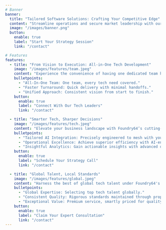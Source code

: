 ```yaml
---
# Banner
banner:
  title: "Tailored Software Solutions: Crafting Your Competitive Edge"
  content: "Streamline operations and secure market leadership with our precision-engineered software and strategic expertise"
  image: "/images/banner.png"
  button:
    enable: true
    label: "Start Your Strategy Session"
    link: "/contact"

# Features
features:
  - title: "From Vision to Execution: All-in-One Tech Development"
    image: "/images/features/team.jpeg"
    content: "Experience the convenience of having one dedicated team handle every aspect of your technology project—from initial design to final implementation. This streamlined approach speeds up delivery, simplifies communication, and integrates your project seamlessly."
    bulletpoints:
      - "All-In-One Team: One team, every tech need covered."
      - "Faster Turnaround: Quick delivery with minimal handoffs."
      - "Unified Approach: Consistent vision from start to finish."
    button:
      enable: true
      label: "Connect With Our Tech Leaders"
      link: "/contact"

  - title: "Smarter Tech, Sharper Decisions"
    image: "/images/features/tech.jpeg"
    content: "Elevate your business landscape with Foundry64’s cutting-edge AI solutions. Our custom tech not only integrates smoothly into your existing systems but also transforms your operational efficiency and decision-making capabilities."
    bulletpoints:
      - "Tailored AI Integration: Precisely engineered to mesh with your business operations."
      - "Operational Excellence: Achieve superior efficiency with AI-enhanced workflows."
      - "Insightful Analytics: Gain actionable insights with advanced data analysis."
    button:
      enable: true
      label: "Schedule Your Strategy Call"
      link: "/contact"

  - title: "Global Talent, Local Standards"
    image: "/images/features/global.jpeg"
    content: "Harness the best of global tech talent under Foundry64's expert leadership. Our in-house tools and practices guarantee consistent high-quality output, ensuring you receive exceptional value, not just savings."
    bulletpoints:
      - "Global Expertise: Selecting top tech talent globally."
      - "Consistent Quality: Rigorous standards maintained through proprietary processes."
      - "Exceptional Value: Premium service, smartly priced for quality not cost."
    button:
      enable: true
      label: "Claim Your Expert Consultation"
      link: "/contact"
---
```

